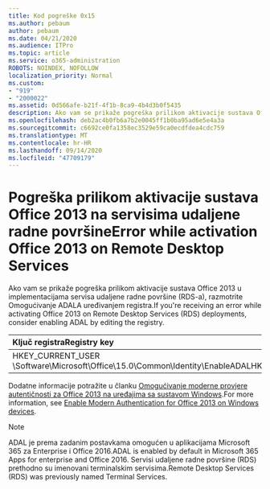 ```yaml
---
title: Kod pogreške 0x15
ms.author: pebaum
author: pebaum
ms.date: 04/21/2020
ms.audience: ITPro
ms.topic: article
ms.service: o365-administration
ROBOTS: NOINDEX, NOFOLLOW
localization_priority: Normal
ms.custom:
- "919"
- "2000022"
ms.assetid: 0d566afe-b21f-4f1b-8ca9-4b4d3b0f5435
description: Ako vam se prikaže pogreška prilikom aktivacije sustava Office 2013 u implementacijama servisa udaljene radne površine (RDS-a), razmotrite Omogućivanje ADALA uređivanjem registra.
ms.openlocfilehash: deb2ac4b0fb6a7b2e0045ff1b0ba95ad6e5e4a3a
ms.sourcegitcommit: c6692ce0fa1358ec3529e59ca0ecdfdea4cdc759
ms.translationtype: MT
ms.contentlocale: hr-HR
ms.lasthandoff: 09/14/2020
ms.locfileid: "47709179"
---
```

# <a name="error-while-activation-office-2013-on-remote-desktop-services"></a><span data-ttu-id="29529-103">Pogreška prilikom aktivacije sustava Office 2013 na servisima udaljene radne površine</span><span class="sxs-lookup"><span data-stu-id="29529-103">Error while activation Office 2013 on Remote Desktop Services</span></span>

<span data-ttu-id="29529-104">Ako vam se prikaže pogreška prilikom aktivacije sustava Office 2013 u implementacijama servisa udaljene radne površine (RDS-a), razmotrite Omogućivanje ADALA uređivanjem registra.</span><span class="sxs-lookup"><span data-stu-id="29529-104">If you're receiving an error while activating Office 2013 on Remote Desktop Services (RDS) deployments, consider enabling ADAL by editing the registry.</span></span>
  
|<span data-ttu-id="29529-105">**Ključ registra**</span><span class="sxs-lookup"><span data-stu-id="29529-105">**Registry key**</span></span>|<span data-ttu-id="29529-106">**Upišite**</span><span class="sxs-lookup"><span data-stu-id="29529-106">**Type**</span></span>|<span data-ttu-id="29529-107">**Vrijednost**</span><span class="sxs-lookup"><span data-stu-id="29529-107">**Value**</span></span>|
|:-----|:-----|:-----|
|<span data-ttu-id="29529-108">HKEY_CURRENT_USER \Software\Microsoft\Office\15.0\Common\Identity\EnableADAL</span><span class="sxs-lookup"><span data-stu-id="29529-108">HKEY_CURRENT_USER\Software\Microsoft\Office\15.0\Common\Identity\EnableADAL</span></span>  <br/> |<span data-ttu-id="29529-109">REG_DWORD</span><span class="sxs-lookup"><span data-stu-id="29529-109">REG_DWORD</span></span>  <br/> |<span data-ttu-id="29529-110">1</span><span class="sxs-lookup"><span data-stu-id="29529-110">1</span></span>  <br/> |

<span data-ttu-id="29529-111">Dodatne informacije potražite u članku [Omogućivanje moderne provjere autentičnosti za Office 2013 na uređajima sa sustavom Windows](https://docs.microsoft.com/microsoft-365/admin/security-and-compliance/enable-modern-authentication).</span><span class="sxs-lookup"><span data-stu-id="29529-111">For more information, see [Enable Modern Authentication for Office 2013 on Windows devices](https://docs.microsoft.com/microsoft-365/admin/security-and-compliance/enable-modern-authentication).</span></span>
  
> [!NOTE]
>  <span data-ttu-id="29529-112">ADAL je prema zadanim postavkama omogućen u aplikacijama Microsoft 365 za Enterprise i Office 2016.</span><span class="sxs-lookup"><span data-stu-id="29529-112">ADAL is enabled by default in Microsoft 365 Apps for enterprise and Office 2016.</span></span> <span data-ttu-id="29529-113">Servisi udaljene radne površine (RDS) prethodno su imenovani terminalskim servisima.</span><span class="sxs-lookup"><span data-stu-id="29529-113">Remote Desktop Services (RDS) was previously named Terminal Services.</span></span>
  